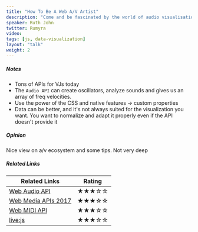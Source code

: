 ```yaml
---
title: "How To Be A Web A/V Artist"
description: "Come and be fascinated by the world of audio visualisation in a browser. This isn’t just about creating stunning data vis to music! We see how we can pipe data realtime into custom properties to enhance our visuals. The speaker re-addresses how we analyse sound via the Web Audio API and proposes a better way of processing the data to better suit music. And, to top it all off, we harness the Web MIDI API for full hardware control as well. You may not think it, but this really is a talk with a great deal of take-aways and new techniques for you to consider in your coding life."
speaker: Ruth John
twitter: Rumyra
video:
tags: [js, data-visualization]
layout: "talk"
weight: 2
---
```


<article id="1">

##### Notes

- Tons of APIs for VJs today
- The `Audio API` can create oscillators, analyze sounds and gives us an array of freq velocities.
- Use the power of the CSS and native features -> custom properties
- Data can be better, and it's not always suited for the visualization you want. You want to normalize and adapt it properly even if the API doesn't provide it

</article>

<article id="2">

##### Opinion

Nice view on a/v ecosystem and some tips. Not very deep

</article>

<article id="3">

##### Related Links

Related Links | Rating
--- | ---
[Web Audio API](https://www.w3.org/TR/webaudio/) | ★★★☆☆
[Web Media APIs 2017](https://w3c.github.io/webmediaapi/) | ★★★☆☆
[Web MIDI API](https://www.w3.org/TR/webmidi/) | ★★★☆☆
[live:js](http://livejs.network/) | ★★★☆☆
</article>